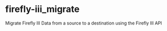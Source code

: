 # firefly-iii_migrate
Migrate Firefly III Data from a source to a destination using the Firefly III API
